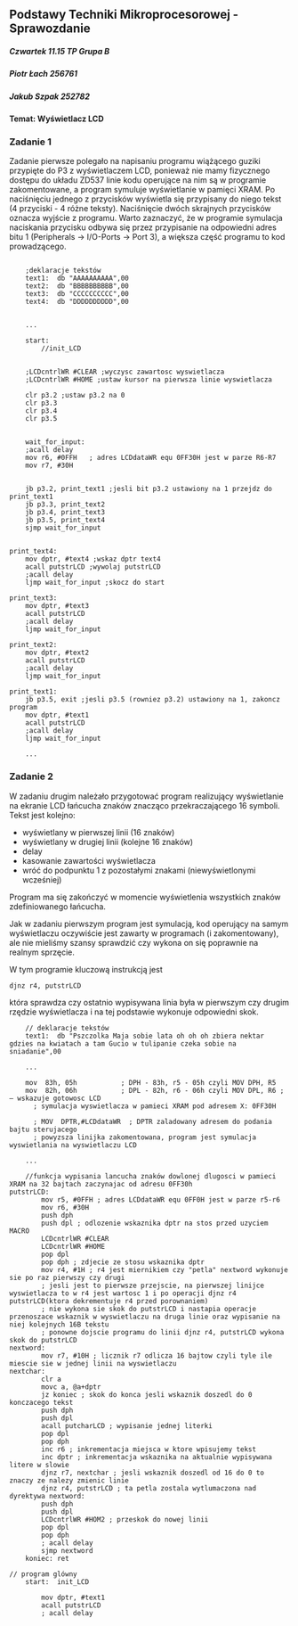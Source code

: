 ## Podstawy Techniki Mikroprocesorowej - Sprawozdanie

##### Czwartek 11.15 TP Grupa B 
##### Piotr Łach 256761
##### Jakub Szpak 252782

#### Temat: Wyświetlacz LCD

### Zadanie 1

Zadanie pierwsze polegało na napisaniu programu wiążącego guziki przypięte do P3 z wyświetlaczem LCD, ponieważ nie mamy fizycznego dostępu do układu ZD537 linie kodu operujące na nim są w programie zakomentowane, a program symuluje wyświetlanie w pamięci XRAM. Po naciśnięciu jednego z przycisków wyświetla się przypisany do niego tekst (4 przyciski - 4 różne teksty). Naciśnięcie dwóch skrajnych przycisków oznacza wyjście z programu. Warto zaznaczyć, że w programie symulacja naciskania przycisku odbywa się przez przypisanie na odpowiedni adres bitu 1 (Peripherals -> I/O-Ports -> Port 3), a większa część programu to kod prowadzącego. 

```assembly

	;deklaracje tekstów
	text1:  db "AAAAAAAAAA",00
	text2:	db "BBBBBBBBBB",00
	text3:	db "CCCCCCCCCC",00
	text4: 	db "DDDDDDDDDD",00


	...

	start:	
		//init_LCD

	
	;LCDcntrlWR #CLEAR ;wyczysc zawartosc wyswietlacza
	;LCDcntrlWR #HOME ;ustaw kursor na pierwsza linie wyswietlacza
	
	clr p3.2 ;ustaw p3.2 na 0
	clr p3.3
	clr p3.4
	clr p3.5
	
	
	wait_for_input:
	;acall delay
	mov r6, #0FFH	; adres LCDdataWR equ 0FF30H jest w parze R6-R7
	mov r7, #30H
	
	
	jb p3.2, print_text1 ;jesli bit p3.2 ustawiony na 1 przejdz do print_text1
	jb p3.3, print_text2 
	jb p3.4, print_text3 
	jb p3.5, print_text4 
	sjmp wait_for_input
	
	
print_text4:
	mov dptr, #text4 ;wskaz dptr text4
	acall putstrLCD ;wywolaj putstrLCD
	;acall delay
	ljmp wait_for_input ;skocz do start
	
print_text3:
	mov dptr, #text3 
	acall putstrLCD 
	;acall delay
	ljmp wait_for_input	
	
print_text2:
	mov dptr, #text2 
	acall putstrLCD 
	;acall delay
	ljmp wait_for_input
	
print_text1:
	jb p3.5, exit ;jesli p3.5 (rowniez p3.2) ustawiony na 1, zakoncz program
	mov dptr, #text1 
	acall putstrLCD 
	;acall delay
	ljmp wait_for_input		
	
	...
```

### Zadanie 2

W zadaniu drugim należało przygotować program realizujący wyświetlanie na ekranie LCD łańcucha znaków znacząco przekraczającego 16 symboli. Tekst jest kolejno:
- wyświetlany w pierwszej linii (16 znaków)
- wyświetlany w drugiej linii (kolejne 16 znaków)
- delay
- kasowanie zawartości wyświetlacza
- wróć do podpunktu 1 z pozostałymi znakami (niewyświetlonymi wcześniej)

Program ma się zakończyć w momencie wyświetlenia wszystkich znaków zdefiniowanego łańcucha.

Jak w zadaniu pierwszym program jest symulacją, kod operujący na samym wyświetlaczu oczywiście jest zawarty w programach (i zakomentowany), ale nie mieliśmy szansy sprawdzić czy wykona on się poprawnie na realnym sprzęcie.

W tym programie kluczową instrukcją jest
 ```assembly
 djnz r4, putstrLCD 
 ```
 która sprawdza czy ostatnio wypisywana linia była w pierwszym czy drugim rzędzie wyświetlacza i na tej podstawie wykonuje odpowiedni skok.

```assembly	
	// deklaracje tekstów
	text1:  db "Pszczolka Maja sobie lata oh oh oh zbiera nektar gdzies na kwiatach a tam Gucio w tulipanie czeka sobie na sniadanie",00

	...

	mov  83h, 05h			; DPH - 83h, r5 - 05h czyli MOV DPH, R5
	mov  82h, 06h			; DPL - 82h, r6 - 06h czyli MOV DPL, R6 ; – wskazuje gotowosc LCD
	  ; symulacja wyswietlacza w pamieci XRAM pod adresem X: 0FF30H
	  
      ; MOV  DPTR,#LCDdataWR  ; DPTR zaladowany adresem do podania bajtu sterujacego
	  ; powyzsza linijka zakomentowana, program jest symulacja wyswietlania na wyswietlaczu LCD

	...

	//funkcja wypisania lancucha znaków dowlonej dlugosci w pamieci XRAM na 32 bajtach zaczynajac od adresu 0FF30h
putstrLCD:
		mov r5, #0FFH ; adres LCDdataWR equ 0FF0H jest w parze r5-r6
		mov r6, #30H 
		push dph
		push dpl ; odlozenie wskaznika dptr na stos przed uzyciem MACRO
		LCDcntrlWR #CLEAR
		LCDcntrlWR #HOME
		pop dpl 
		pop dph ; zdjecie ze stosu wskaznika dptr
		mov r4, #1H ; r4 jest miernikiem czy "petla" nextword wykonuje sie po raz pierwszy czy drugi
		; jesli jest to pierwsze przejscie, na pierwszej linijce wyswietlacza to w r4 jest wartosc 1 i po operacji djnz r4 putstrLCD(ktora dekrementuje r4 przed porownaniem)
		; nie wykona sie skok do putstrLCD i nastapia operacje przenoszace wskaznik w wyswietlaczu na druga linie oraz wypisanie na niej kolejnych 16B tekstu
		; ponowne dojscie programu do linii djnz r4, putstrLCD wykona skok do putstrLCD
nextword:
		mov r7, #10H ; licznik r7 odlicza 16 bajtow czyli tyle ile miescie sie w jednej linii na wyswietlaczu
nextchar:
		clr a
		movc a, @a+dptr
		jz koniec ; skok do konca jesli wskaznik doszedl do 0 konczacego tekst
		push dph
		push dpl
		acall putcharLCD ; wypisanie jednej literki
		pop dpl
		pop dph
		inc r6 ; inkrementacja miejsca w ktore wpisujemy tekst
		inc dptr ; inkrementacja wskaznika na aktualnie wypisywana litere w slowie 
		djnz r7, nextchar ; jesli wskaznik doszedl od 16 do 0 to znaczy ze nalezy zmienic linie
		djnz r4, putstrLCD ; ta petla zostala wytlumaczona nad dyrektywa nextword:
		push dph
		push dpl
		LCDcntrlWR #HOM2 ; przeskok do nowej linii
		pop dpl
		pop dph
		; acall delay
		sjmp nextword
	koniec: ret

// program glówny
	start:	init_LCD
	
		mov dptr, #text1
		acall putstrLCD
		; acall delay

```
